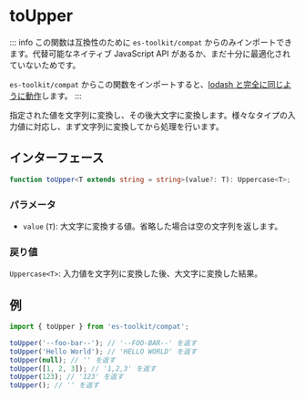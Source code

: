 # toUpper

::: info
この関数は互換性のために `es-toolkit/compat` からのみインポートできます。代替可能なネイティブ JavaScript API があるか、まだ十分に最適化されていないためです。

`es-toolkit/compat` からこの関数をインポートすると、[lodash と完全に同じように動作](../../../compatibility.md)します。
:::

指定された値を文字列に変換し、その後大文字に変換します。様々なタイプの入力値に対応し、まず文字列に変換してから処理を行います。

## インターフェース

```typescript
function toUpper<T extends string = string>(value?: T): Uppercase<T>;
```

### パラメータ

- `value` (`T`): 大文字に変換する値。省略した場合は空の文字列を返します。

### 戻り値

`Uppercase<T>`: 入力値を文字列に変換した後、大文字に変換した結果。

## 例

```typescript
import { toUpper } from 'es-toolkit/compat';

toUpper('--foo-bar--'); // '--FOO-BAR--' を返す
toUpper('Hello World'); // 'HELLO WORLD' を返す
toUpper(null); // '' を返す
toUpper([1, 2, 3]); // '1,2,3' を返す
toUpper(123); // '123' を返す
toUpper(); // '' を返す
```
